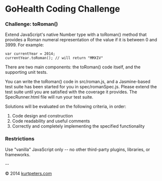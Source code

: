 GoHealth Coding Challenge
===========================

### Challenge: toRoman()

Extend JavaScript's native Number type with a toRoman() method that provides a Roman numeral representation of the value if it is between 0 and 3999. For example:

```
var currentYear = 2014;
currentYear.toRoman(); // will return "MMXIV"
```

There are two main components: the toRoman() code itself, and the supporting unit tests.

You can write the toRoman() code in src/roman.js, and a Jasmine-based test suite has been started for you in spec/romanSpec.js. Please extend the test suite until you are satisfied with the coverage it provides. The SpecRunner.html file will run your test suite.

Solutions will be evaluated on the following criteria, in order:

1. Code design and construction
2. Code readability and useful comments
3. Correctly and completely implementing the specified functionality


### Restrictions

Use "vanilla" JavaScript only -- no other third-party plugins, libraries, or frameworks.
  
--

&copy; 2014 [kurtpeters.com](http://kurtpeters.com/)
